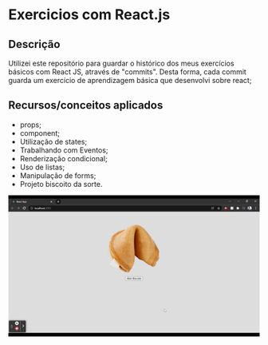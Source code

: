 # Exercicios com React.js

## Descrição

Utilizei este repositório para guardar o histórico dos meus exercícios básicos com React JS, através de "commits".
Desta forma, cada commit guarda um exercício de aprendizagem básica que desenvolvi sobre react;

## Recursos/conceitos aplicados

- props;
- component;
- Utilização de states;
- Trabalhando com Eventos;
- Renderização condicional;
- Uso de listas;
- Manipulação de forms;
- Projeto biscoito da sorte.

<img align="center" alt="Diego-Bootstrap" src="https://github.com/diegorofe/visual-projetos/blob/master/biscoito%20da%20sorte.gif"/>

